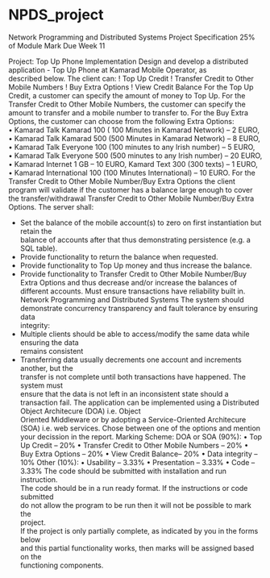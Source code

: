 # NPDS_project
Network	Programming	and	Distributed	Systems
Project	Specification		 25%	of	Module Mark
Due	Week	11
			
Project: Top	Up Phone Implementation
Design	and	develop a distributed	application - Top	Up	Phone	at	Kamarad	Mobile	Operator, as	
described	below.
The	client	can:
! Top	Up	Credit
! Transfer Credit	to	Other	Mobile	Numbers
! Buy	Extra	Options	
! View	Credit	Balance
For	the	Top	Up	Credit,	a	customer	can	specify	the	amount	of	money	to	Top	Up.	
For	 the	 Transfer	 Credit	 to	 Other	Mobile	 Numbers,	 the customer	 can	 specify	 the	 amount	 to	
transfer	and	a	mobile	number	to	transfer	to.	
For	the	Buy	Extra	Options,	the	customer	can	choose	from	the	following	Extra	Options:	
• Kamarad	Talk		Kamarad	100 ( 100	Minutes	in	Kamarad	Network)	– 2 EURO,	
• Kamarad	Talk	Kamarad	500	(500	Minutes	in	Kamarad	Network)	– 8	EURO,	
• Kamarad	Talk	Everyone	100	(100	minutes	to	any	Irish	number)	– 5	EURO,		
• Kamarad	Talk	Everyone	500	(500	minutes	to	any	Irish	number)	– 20	EURO,	
• Kamarad	Internet	1	GB	– 10	EURO,	Kamard	Text	300	(300	texts) – 1	EURO,	
• Kamarad	International	100	(100	Minutes	International)	– 10	EURO.
For	 the	 Transfer	 Credit	 to	 Other	Mobile	 Number/Buy	 Extra	 Options the	 client	 program	will
validate	if	the	customer	has	a	balance	large	enough	to	cover	the	transfer/withdrawal Transfer
Credit	to	Other	Mobile	Number/Buy	Extra	Options.
The	server shall:
- Set	 the	 balance	 of	 the	mobile account(s) to	 zero	 on	 first	 instantiation	 but	 retain	 the	
balance	of	accounts	after	that	thus	demonstrating	persistence	(e.g.	a	SQL	table).
- Provide	functionality	to	return	the	balance	when	requested.	
- Provide functionality	to	Top	Up money	and	thus	increase	the	balance.	
- Provide	functionality	to	Transfer Credit	to	Other	Mobile	Number/Buy	Extra	Options and	
thus	 decrease	 and/or increase	 the	 balances	 of	 different	 accounts. Must	 ensure	
transactions	have	reliability	built	in.	
Network	Programming	and	Distributed	Systems
The	system	should	demonstrate	concurrency	transparency	and	fault	tolerance	by	ensuring	data	
integrity:
- Multiple	clients	should	be	able	to	access/modify	the	same	data	while	ensuring	the data	
remains	consistent
- Transferring	 data	 usually	 decrements	 one	 account	 and	 increments	 another,	 but	 the	
transfer	 is	 not	 complete	 until	 both	 transactions	 have	 happened.	 The	 system	 must	
ensure	that	the	data	is	not	left	in	an	inconsistent	state	should	a	transaction	fail.
The	application	 can	 be	implemented	 using	a	Distributed	Object	Architecure	 (DOA)	i.e.	Object	
Oriented	Middleware	or	by	adopting	a	Service-Oriented	Architecure	(SOA)	i.e.	web	services.
Chose	between	one	of	the	options	and	mention	your	decission	in	the	report.
Marking	Scheme:
DOA or	SOA (90%):
• Top	Up	Credit	– 20%
• Transfer Credit	to	Other	Mobile	Numbers	– 20%
• Buy	Extra	Options	– 20%
• View	Credit	Balance– 20%
• Data	integrity	– 10%
Other (10%):
• Usability – 3.33%
• Presentation – 3.33%
• Code – 3.33%
The	code	should	be	submitted	with	installation	and	run	instruction.	
The	code	should	be	in	a	run	ready	format.	If	the	instructions	or	code	submitted	
do	 not	 allow	 the	 program	 to	 be	 run	 then	 it	 will	 not	 be	 possible	 to	 mark	 the	
project.	
If	the	project	is	only	partially	complete,	as	indicated	by	you	in	the	forms	below	
and	 this	 partial	 functionality	works, then	marks	will	 be	assigned	 based	 on	 the	
functioning	components.

